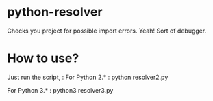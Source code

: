 # python-resolver
Checks you project for possible import errors.
Yeah! Sort of debugger.

# How to use?
Just run the script, : 
For Python 2.* : python resolver2.py

For Python 3.* : python3 resolver3.py
